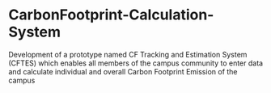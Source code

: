 # CarbonFootprint-Calculation-System
Development of  a prototype named CF Tracking and Estimation System  (CFTES) which enables all members of the campus community to enter  data and calculate individual and overall Carbon Footprint Emission of the campus
